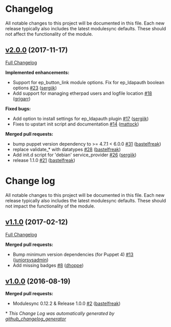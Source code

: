 # Changelog

All notable changes to this project will be documented in this file.
Each new release typically also includes the latest modulesync defaults.
These should not affect the functionality of the module.

## [v2.0.0](https://github.com/voxpupuli/puppet-etherpad/tree/v2.0.0) (2017-11-17)

[Full Changelog](https://github.com/voxpupuli/puppet-etherpad/compare/v1.1.0...v2.0.0)

**Implemented enhancements:**

- Support for ep\_button\_link module options. Fix for ep\_ldapauth boolean options [\#23](https://github.com/voxpupuli/puppet-etherpad/pull/23) ([sergiik](https://github.com/sergiik))
- Add support for managing etherpad users and logfile location [\#18](https://github.com/voxpupuli/puppet-etherpad/pull/18) ([grigarr](https://github.com/grigarr))

**Fixed bugs:**

- Add option to install settings for ep\_ldapauth plugin [\#17](https://github.com/voxpupuli/puppet-etherpad/pull/17) ([sergiik](https://github.com/sergiik))
- Fixes to upstart init script and documentation [\#14](https://github.com/voxpupuli/puppet-etherpad/pull/14) ([mattock](https://github.com/mattock))

**Merged pull requests:**

- bump puppet version dependency to \>= 4.7.1 \< 6.0.0 [\#31](https://github.com/voxpupuli/puppet-etherpad/pull/31) ([bastelfreak](https://github.com/bastelfreak))
- replace validate\_\* with datatypes [\#28](https://github.com/voxpupuli/puppet-etherpad/pull/28) ([bastelfreak](https://github.com/bastelfreak))
- Add init.d script for 'debian' service\_provider [\#26](https://github.com/voxpupuli/puppet-etherpad/pull/26) ([sergiik](https://github.com/sergiik))
- release 1.1.0 [\#21](https://github.com/voxpupuli/puppet-etherpad/pull/21) ([bastelfreak](https://github.com/bastelfreak))

# Change log

All notable changes to this project will be documented in this file.
Each new release typically also includes the latest modulesync defaults.
These should not impact the functionality of the module.

## [v1.1.0](https://github.com/voxpupuli/puppet-etherpad/tree/v1.1.0) (2017-02-12)
[Full Changelog](https://github.com/voxpupuli/puppet-etherpad/compare/v1.0.0...v1.1.0)

**Merged pull requests:**

- Bump minimum version dependencies \(for Puppet 4\) [\#13](https://github.com/voxpupuli/puppet-etherpad/pull/13) ([juniorsysadmin](https://github.com/juniorsysadmin))
- Add missing badges [\#8](https://github.com/voxpupuli/puppet-etherpad/pull/8) ([dhoppe](https://github.com/dhoppe))

## [v1.0.0](https://github.com/voxpupuli/puppet-etherpad/tree/v1.0.0) (2016-08-19)
**Merged pull requests:**

- Modulesync 0.12.2 & Release 1.0.0 [\#2](https://github.com/voxpupuli/puppet-etherpad/pull/2) ([bastelfreak](https://github.com/bastelfreak))




\* *This Change Log was automatically generated by [github_changelog_generator](https://github.com/skywinder/Github-Changelog-Generator)*